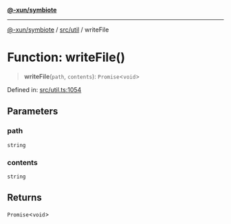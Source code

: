 [**@-xun/symbiote**](../../../README.md)

***

[@-xun/symbiote](../../../README.md) / [src/util](../README.md) / writeFile

# Function: writeFile()

> **writeFile**(`path`, `contents`): `Promise`\<`void`\>

Defined in: [src/util.ts:1054](https://github.com/Xunnamius/symbiote/blob/684c98756883770dff30034f576ce171f943b9a2/src/util.ts#L1054)

## Parameters

### path

`string`

### contents

`string`

## Returns

`Promise`\<`void`\>
